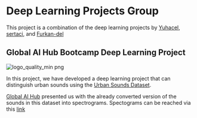 # Deep Learning Projects Group
This project is a combination of the deep learning projects by [Yuhacel](https://github.com/Yuhacel), [sertaci](https://github.com/sertaci), and [Furkan-del](https://github.com/Furkan-del) 

## Global AI Hub Bootcamp Deep Learning Project

![logo_quality_min png](https://user-images.githubusercontent.com/74237094/193462506-1db63350-7f10-4bbe-ace9-bb623a2e64be.jpg)

In this project, we have developed a deep learning project that can distinguish urban sounds using the [Urban Sounds Dataset](https://urbansounddataset.weebly.com/urbansound8k.html). 

[Global AI Hub](https://globalaihub.com/) presented us with the already converted version of the sounds in this dataset into spectrograms. Spectograms can be reached via this [link](https://drive.google.com/drive/folders/1xey3vAVNDjWxnSfhuUsf_5dGANZWmCog)
